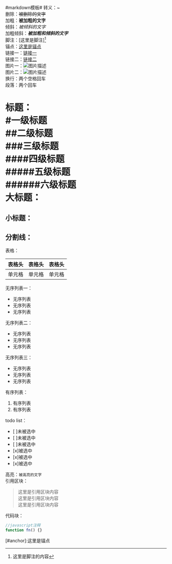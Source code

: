 #markdown模板#
转义：\~  
删除：~~被删除的文字~~  
加粗：**被加粗的文字**  
倾斜：*被倾斜的文字*  
加粗倾斜：***被加粗和倾斜的文字***  
脚注：[这里是脚注][^footer]  
锚点：[这里是锚点](#anchor)  
链接一：[链接一](http://github.com/yandou/ "描述内容")  
链接二：[链接二][link]  
图片一：![图片描述](http://www.github.com/favicon.ico)  
图片二：![图片描述][img]  
换行：两个空格回车  
段落：两个回车

标题：  
#一级标题  
##二级标题  
###三级标题  
####四级标题  
#####五级标题  
######六级标题  
大标题：
=  
小标题：
-  
分割线：  
---  
表格：

|表格头|表格头|表格头|
|---|---|---|
|单元格|单元格|单元格|  
无序列表一：  
- 无序列表
- 无序列表
- 无序列表

无序列表二：  
+ 无序列表
+ 无序列表
+ 无序列表

无序列表三：
* 无序列表
* 无序列表
* 无序列表

有序列表：  
1. 有序列表  
2. 有序列表 
  
todo list：

- [ ]未被选中
- [ ]未被选中
- [ ]未被选中
- [x]被选中
- [x]被选中
- [x]被选中

高亮：`被高亮的文字`  
引用区块：  
> 这里是引用区块内容  
> 这里是引用区块内容  
> 这里是引用区块内容

代码块：  
```javascript
//javascript注释
function fn() {}
```
<a id="anchor"></a>
[#anchor]:这里是锚点

[img]: http://www.github.com/favicon.ico
[link]: http://github.com/yandou/
[^footer]: 这里是脚注的内容
